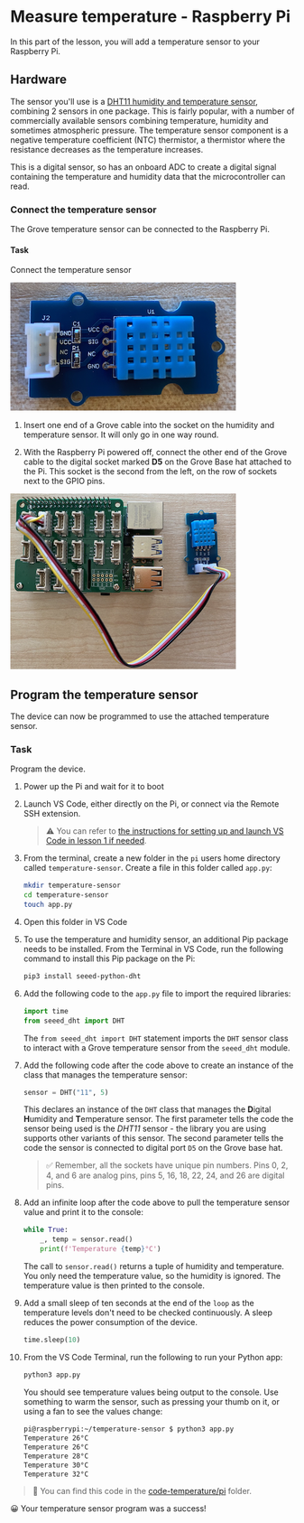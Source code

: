 # Measure temperature - Raspberry Pi

In this part of the lesson, you will add a temperature sensor to your Raspberry Pi.

## Hardware

The sensor you'll use is a [DHT11 humidity and temperature sensor](https://www.seeedstudio.com/Grove-Temperature-Humidity-Sensor-DHT11.html), combining 2 sensors in one package. This is fairly popular, with a number of commercially available sensors combining temperature, humidity and sometimes atmospheric pressure. The temperature sensor component is a negative temperature coefficient (NTC) thermistor, a thermistor where the resistance decreases as the temperature increases.

This is a digital sensor, so has an onboard ADC to create a digital signal containing the temperature and humidity data that the microcontroller can read.

### Connect the temperature sensor

The Grove temperature sensor can be connected to the Raspberry Pi.

#### Task

Connect the temperature sensor

![A grove temperature sensor](../../../images/grove-dht11.png)

1. Insert one end of a Grove cable into the socket on the humidity and temperature sensor. It will only go in one way round.

1. With the Raspberry Pi powered off, connect the other end of the Grove cable to the digital socket marked **D5** on the Grove Base hat attached to the Pi. This socket is the second from the left, on the row of sockets next to the GPIO pins.

![The grove temperature sensor connected to socket A0](../../../images/pi-temperature-sensor.png)

## Program the temperature sensor

The device can now be programmed to use the attached temperature sensor.

### Task

Program the device.

1. Power up the Pi and wait for it to boot

1. Launch VS Code, either directly on the Pi, or connect via the Remote SSH extension.

    > ⚠️ You can refer to [the instructions for setting up and launch VS Code in lesson 1 if needed](../../../1-getting-started/lessons/1-introduction-to-iot/pi.md).

1. From the terminal, create a new folder in the `pi` users home directory called `temperature-sensor`. Create a file in this folder called `app.py`:

    ```sh
    mkdir temperature-sensor
    cd temperature-sensor
    touch app.py
    ```

1. Open this folder in VS Code

1. To use the temperature and humidity sensor, an additional Pip package needs to be installed. From the Terminal in VS Code, run the following command to install this Pip package on the Pi:

    ```sh
    pip3 install seeed-python-dht
    ```

1. Add the following code to the `app.py` file to import the required libraries:

    ```python
    import time
    from seeed_dht import DHT
    ```

    The `from seeed_dht import DHT` statement imports the `DHT` sensor class to interact with a Grove temperature sensor from the `seeed_dht` module.

1. Add the following code after the code above to create an instance of the class that manages the temperature sensor:

    ```python
    sensor = DHT("11", 5)
    ```

    This declares an instance of the `DHT` class that manages the **D**igital **H**umidity and **T**emperature sensor. The first parameter tells the code the sensor being used is the *DHT11* sensor - the library you are using supports other variants of this sensor. The second parameter tells the code the sensor is connected to digital port `D5` on the Grove base hat.

    > ✅ Remember, all the sockets have unique pin numbers. Pins 0, 2, 4, and 6 are analog pins, pins 5, 16, 18, 22, 24, and 26 are digital pins.

1. Add an infinite loop after the code above to pull the temperature sensor value and print it to the console:

    ```python
    while True:
        _, temp = sensor.read()
        print(f'Temperature {temp}°C')
    ```

    The call to `sensor.read()` returns a tuple of humidity and temperature. You only need the temperature value, so the humidity is ignored. The temperature value is then printed to the console.

1. Add a small sleep of ten seconds at the end of the `loop` as the temperature levels don't need to be checked continuously. A sleep reduces the power consumption of the device.

    ```python
    time.sleep(10)
    ```

1. From the VS Code Terminal, run the following to run your Python app:

    ```sh
    python3 app.py
    ```

    You should see temperature values being output to the console. Use something to warm the sensor, such as pressing your thumb on it, or using a fan to see the values change:

    ```output
    pi@raspberrypi:~/temperature-sensor $ python3 app.py 
    Temperature 26°C
    Temperature 26°C
    Temperature 28°C
    Temperature 30°C
    Temperature 32°C
    ```

> 💁 You can find this code in the [code-temperature/pi](code-temperature/pi) folder.

😀 Your temperature sensor program was a success!
